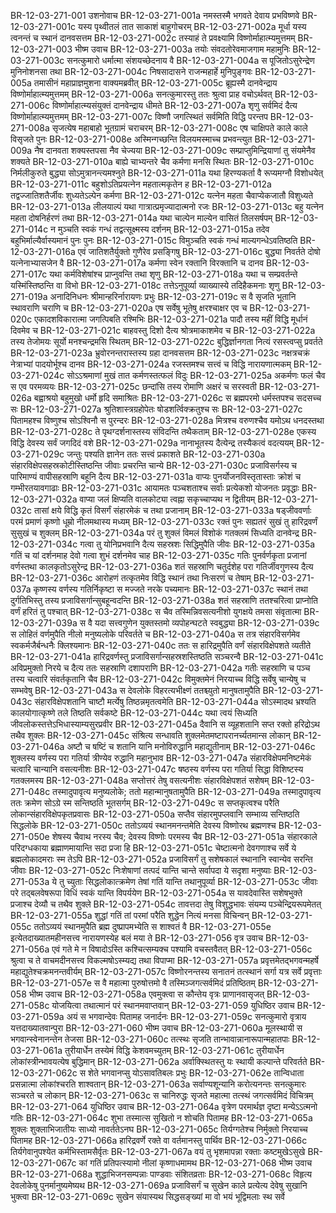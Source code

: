 BR-12-03-271-001	उशनोवाच
BR-12-03-271-001a	नमस्तस्मै भगवते देवाय प्रभविष्णवे
BR-12-03-271-001c	यस्य पृथ्वीतलं तात साकाशं बाहुगोचरम्
BR-12-03-271-002a	मूर्धा यस्य त्वनन्तं च स्थानं दानवसत्तम
BR-12-03-271-002c	तस्याहं ते प्रवक्ष्यामि विष्णोर्माहात्म्यमुत्तमम्
BR-12-03-271-003	भीष्म उवाच
BR-12-03-271-003a	तयोः संवदतोरेवमाजगाम महामुनिः
BR-12-03-271-003c	सनत्कुमारो धर्मात्मा संशयच्छेदनाय वै
BR-12-03-271-004a	स पूजितोऽसुरेन्द्रेण मुनिनोशनसा तथा
BR-12-03-271-004c	निषसादासने राजन्महार्हे मुनिपुङ्गवः
BR-12-03-271-005a	तमासीनं महाप्राज्ञमुशना वाक्यमब्रवीत्
BR-12-03-271-005c	ब्रूह्यस्मै दानवेन्द्राय विष्णोर्माहात्म्यमुत्तमम्
BR-12-03-271-006a	सनत्कुमारस्तु ततः श्रुत्वा प्राह वचोऽर्थवत्
BR-12-03-271-006c	विष्णोर्माहात्म्यसंयुक्तं दानवेन्द्राय धीमते
BR-12-03-271-007a	शृणु सर्वमिदं दैत्य विष्णोर्माहात्म्यमुत्तमम्
BR-12-03-271-007c	विष्णौ जगत्स्थितं सर्वमिति विद्धि परन्तप
BR-12-03-271-008a	सृजत्येष महाबाहो भूतग्रामं चराचरम्
BR-12-03-271-008c	एष चाक्षिपते काले काले विसृजते पुनः
BR-12-03-271-008e	अस्मिन्गच्छन्ति विलयमस्माच्च प्रभवन्त्युत
BR-12-03-271-009a	नैष दानवता शक्यस्तपसा नैव चेज्यया
BR-12-03-271-009c	सम्प्राप्तुमिन्द्रियाणां तु संयमेनैव शक्यते
BR-12-03-271-010a	बाह्ये चाभ्यन्तरे चैव कर्मणा मनसि स्थितः
BR-12-03-271-010c	निर्मलीकुरुते बुद्ध्या सोऽमुत्रानन्त्यमश्नुते
BR-12-03-271-011a	यथा हिरण्यकर्ता वै रूप्यमग्नौ विशोधयेत्
BR-12-03-271-011c	बहुशोऽतिप्रयत्नेन महतात्मकृतेन ह
BR-12-03-271-012a	तद्वज्जातिशतैर्जीवः शुध्यतेऽल्पेन कर्मणा
BR-12-03-271-012c	यत्नेन महता चैवाप्येकजातौ विशुध्यते
BR-12-03-271-013a	लीलयाल्पं यथा गात्रात्प्रमृज्यादात्मनो रजः
BR-12-03-271-013c	बहु यत्नेन महता दोषनिर्हरणं तथा
BR-12-03-271-014a	यथा चाल्पेन माल्येन वासितं तिलसर्षपम्
BR-12-03-271-014c	न मुञ्चति स्वकं गन्धं तद्वत्सूक्ष्मस्य दर्शनम्
BR-12-03-271-015a	तदेव बहुभिर्माल्यैर्वास्यमानं पुनः पुनः
BR-12-03-271-015c	विमुञ्चति स्वकं गन्धं माल्यगन्धेऽवतिष्ठति
BR-12-03-271-016a	एवं जातिशतैर्युक्तो गुणैरेव प्रसङ्गिषु
BR-12-03-271-016c	बुद्ध्या निवर्तते दोषो यत्नेनाभ्यासजेन वै
BR-12-03-271-017a	कर्मणा स्वेन रक्तानि विरक्तानि च दानव
BR-12-03-271-017c	यथा कर्मविशेषांश्च प्राप्नुवन्ति तथा शृणु
BR-12-03-271-018a	यथा च सम्प्रवर्तन्ते यस्मिंस्तिष्ठन्ति वा विभो
BR-12-03-271-018c	तत्तेऽनुपूर्व्या व्याख्यास्ये तदिहैकमनाः शृणु
BR-12-03-271-019a	अनादिनिधनः श्रीमान्हरिर्नारायणः प्रभुः
BR-12-03-271-019c	स वै सृजति भूतानि स्थावराणि चराणि च
BR-12-03-271-020a	एष सर्वेषु भूतेषु क्षरश्चाक्षर एव च
BR-12-03-271-020c	एकादशविकारात्मा जगत्पिबति रश्मिभिः
BR-12-03-271-021a	पादौ तस्य महीं विद्धि मूर्धानं दिवमेव च
BR-12-03-271-021c	बाहवस्तु दिशो दैत्य श्रोत्रमाकाशमेव च
BR-12-03-271-022a	तस्य तेजोमयः सूर्यो मनश्चन्द्रमसि स्थितम्
BR-12-03-271-022c	बुद्धिर्ज्ञानगता नित्यं रसस्त्वप्सु प्रवर्तते
BR-12-03-271-023a	भ्रुवोरनन्तरास्तस्य ग्रहा दानवसत्तम
BR-12-03-271-023c	नक्षत्रचक्रं नेत्राभ्यां पादयोर्भूश्च दानव
BR-12-03-271-024a	रजस्तमश्च सत्त्वं च विद्धि नारायणात्मकम्
BR-12-03-271-024c	सोऽऽश्रमाणां मुखं तात कर्मणस्तत्फलं विदुः
BR-12-03-271-025a	अकर्मणः फलं चैव स एव परमव्ययः
BR-12-03-271-025c	छन्दांसि तस्य रोमाणि अक्षरं च सरस्वती
BR-12-03-271-026a	बह्वाश्रयो बहुमुखो धर्मो हृदि समाश्रितः
BR-12-03-271-026c	स ब्रह्मपरमो धर्मस्तपश्च सदसच्च सः
BR-12-03-271-027a	श्रुतिशास्त्रग्रहोपेतः षोडशर्त्विक्क्रतुश्च सः
BR-12-03-271-027c	पितामहश्च विष्णुश्च सोऽश्विनौ स पुरन्दरः
BR-12-03-271-028a	मित्रश्च वरुणश्चैव यमोऽथ धनदस्तथा
BR-12-03-271-028c	ते पृथग्दर्शनास्तस्य संविदन्ति तथैकताम्
BR-12-03-271-028e	एकस्य विद्धि देवस्य सर्वं जगदिदं वशे
BR-12-03-271-029a	नानाभूतस्य दैत्येन्द्र तस्यैकत्वं वदत्ययम्
BR-12-03-271-029c	जन्तुः पश्यति ज्ञानेन ततः सत्त्वं प्रकाशते
BR-12-03-271-030a	संहारविक्षेपसहस्रकोटीस्तिष्ठन्ति जीवाः प्रचरन्ति चान्ये
BR-12-03-271-030c	प्रजाविसर्गस्य च पारिमाण्यं वापीसहस्राणि बहूनि दैत्य
BR-12-03-271-031a	वाप्यः पुनर्योजनविस्तृतास्ताः क्रोशं च गम्भीरतयावगाढाः
BR-12-03-271-031c	आयामतः पञ्चशताश्च सर्वाः प्रत्येकशो योजनतः प्रवृद्धाः
BR-12-03-271-032a	वाप्या जलं क्षिप्यति वालकोट्या त्वह्ना सकृच्चाप्यथ न द्वितीयम्
BR-12-03-271-032c	तासां क्षये विद्धि कृतं विसर्गं संहारमेकं च तथा प्रजानाम्
BR-12-03-271-033a	षड्जीववर्णाः परमं प्रमाणं कृष्णो धूम्रो नीलमथास्य मध्यम्
BR-12-03-271-033c	रक्तं पुनः सह्यतरं सुखं तु हारिद्रवर्णं सुसुखं च शुक्लम्
BR-12-03-271-034a	परं तु शुक्लं विमलं विशोकं गतक्लमं सिध्यति दानवेन्द्र
BR-12-03-271-034c	गत्वा तु योनिप्रभवानि दैत्य सहस्रशः सिद्धिमुपैति जीवः
BR-12-03-271-035a	गतिं च यां दर्शनमाह देवो गत्वा शुभं दर्शनमेव चाह
BR-12-03-271-035c	गतिः पुनर्वर्णकृता प्रजानां वर्णस्तथा कालकृतोऽसुरेन्द्र
BR-12-03-271-036a	शतं सहस्राणि चतुर्दशेह परा गतिर्जीवगुणस्य दैत्य
BR-12-03-271-036c	आरोहणं तत्कृतमेव विद्धि स्थानं तथा निःसरणं च तेषाम्
BR-12-03-271-037a	कृष्णस्य वर्णस्य गतिर्निकृष्टा स मज्जते नरके पच्यमानः
BR-12-03-271-037c	स्थानं तथा दुर्गतिभिस्तु तस्य प्रजाविसर्गान्सुबहून्वदन्ति
BR-12-03-271-038a	शतं सहस्राणि ततश्चरित्वा प्राप्नोति वर्णं हरितं तु पश्चात्
BR-12-03-271-038c	स चैव तस्मिन्निवसत्यनीशो युगक्षये तमसा संवृतात्मा
BR-12-03-271-039a	स वै यदा सत्त्वगुणेन युक्तस्तमो व्यपोहन्घटते स्वबुद्ध्या
BR-12-03-271-039c	स लोहितं वर्णमुपैति नीलो मनुष्यलोके परिवर्तते च
BR-12-03-271-040a	स तत्र संहारविसर्गमेव स्वकर्मजैर्बन्धनैः क्लिश्यमानः
BR-12-03-271-040c	ततः स हारिद्रमुपैति वर्णं संहारविक्षेपशते व्यतीते
BR-12-03-271-041a	हारिद्रवर्णस्तु प्रजाविसर्गान्सहस्रशस्तिष्ठति सञ्चरन्वै
BR-12-03-271-041c	अविप्रमुक्तो निरये च दैत्य ततः सहस्राणि दशापराणि
BR-12-03-271-042a	गतीः सहस्राणि च पञ्च तस्य चत्वारि संवर्तकृतानि चैव
BR-12-03-271-042c	विमुक्तमेनं निरयाच्च विद्धि सर्वेषु चान्येषु च सम्भवेषु
BR-12-03-271-043a	स देवलोके विहरत्यभीक्ष्णं ततश्च्युतो मानुषतामुपैति
BR-12-03-271-043c	संहारविक्षेपशतानि चाष्टौ मर्त्येषु तिष्ठन्नमृतत्वमेति
BR-12-03-271-044a	सोऽस्मादथ भ्रश्यति कालयोगात्कृष्णे तले तिष्ठति सर्वकष्टे
BR-12-03-271-044c	यथा त्वयं सिध्यति जीवलोकस्तत्तेऽभिधास्याम्यसुरप्रवीर
BR-12-03-271-045a	दैवानि स व्यूहशतानि सप्त रक्तो हरिद्रोऽथ तथैव शुक्लः
BR-12-03-271-045c	संश्रित्य सन्धावति शुक्लमेतमष्टापरानर्च्यतमान्स लोकान्
BR-12-03-271-046a	अष्टौ च षष्टिं च शतानि यानि मनोविरुद्धानि महाद्युतीनाम्
BR-12-03-271-046c	शुक्लस्य वर्णस्य परा गतिर्या त्रीण्येव रुद्धानि महानुभाव
BR-12-03-271-047a	संहारविक्षेपमनिष्टमेकं चत्वारि चान्यानि वसत्यनीशः
BR-12-03-271-047c	षष्ठस्य वर्णस्य परा गतिर्या सिद्धा विशिष्टस्य गतक्लमस्य
BR-12-03-271-048a	सप्तोत्तरं तेषु वसत्यनीशः संहारविक्षेपशतं सशेषम्
BR-12-03-271-048c	तस्मादुपावृत्य मनुष्यलोके; ततो महान्मानुषतामुपैति
BR-12-03-271-049a	तस्मादुपावृत्य ततः क्रमेण सोऽग्रे स्म सन्तिष्ठति भूतसर्गम्
BR-12-03-271-049c	स सप्तकृत्वश्च परैति लोकान्संहारविक्षेपकृतप्रवासः
BR-12-03-271-050a	सप्तैव संहारमुपप्लवानि सम्भाव्य सन्तिष्ठति सिद्धलोके
BR-12-03-271-050c	ततोऽव्ययं स्थानमनन्तमेति देवस्य विष्णोरथ ब्रह्मणश्च
BR-12-03-271-050e	शेषस्य चैवाथ नरस्य चैव; देवस्य विष्णोः परमस्य चैव
BR-12-03-271-051a	संहारकाले परिदग्धकाया ब्रह्माणमायान्ति सदा प्रजा हि
BR-12-03-271-051c	चेष्टात्मनो देवगणाश्च सर्वे ये ब्रह्मलोकादमराः स्म तेऽपि
BR-12-03-271-052a	प्रजाविसर्गं तु सशेषकालं स्थानानि स्वान्येव सरन्ति जीवाः
BR-12-03-271-052c	निःशेषाणां तत्पदं यान्ति चान्ते सर्वापदा ये सदृशा मनुष्याः
BR-12-03-271-053a	ये तु च्युताः सिद्धलोकात्क्रमेण तेषां गतिं यान्ति तथानुपूर्व्या
BR-12-03-271-053c	जीवाः परे तद्बलवेषरूपा विधिं स्वकं यान्ति विपर्ययेण
BR-12-03-271-054a	स यावदेवास्ति सशेषभुक्ते प्रजाश्च देव्यौ च तथैव शुक्ले
BR-12-03-271-054c	तावत्तदा तेषु विशुद्धभावः संयम्य पञ्चेन्द्रियरूपमेतत्
BR-12-03-271-055a	शुद्धां गतिं तां परमां परैति शुद्धेन नित्यं मनसा विचिन्वन्
BR-12-03-271-055c	ततोऽव्ययं स्थानमुपैति ब्रह्म दुष्प्रापमभ्येति स शाश्वतं वै
BR-12-03-271-055e	इत्येतदाख्यातमहीनसत्त्व नारायणस्येह बलं मया ते
BR-12-03-271-056	वृत्र उवाच
BR-12-03-271-056a	एवं गते मे न विषादोऽस्ति कश्चित्सम्यक्च पश्यामि वचस्तवैतत्
BR-12-03-271-056c	श्रुत्वा च ते वाचमदीनसत्त्व विकल्मषोऽस्म्यद्य तथा विपाप्मा
BR-12-03-271-057a	प्रवृत्तमेतद्भगवन्महर्षे महाद्युतेश्चक्रमनन्तवीर्यम्
BR-12-03-271-057c	विष्णोरनन्तस्य सनातनं तत्स्थानं सर्गा यत्र सर्वे प्रवृत्ताः
BR-12-03-271-057e	स वै महात्मा पुरुषोत्तमो वै तस्मिञ्जगत्सर्वमिदं प्रतिष्ठितम्
BR-12-03-271-058	भीष्म उवाच
BR-12-03-271-058a	एवमुक्त्वा स कौन्तेय वृत्रः प्राणानवासृजत्
BR-12-03-271-058c	योजयित्वा तथात्मानं परं स्थानमवाप्तवान्
BR-12-03-271-059	युधिष्ठिर उवाच
BR-12-03-271-059a	अयं स भगवान्देवः पितामह जनार्दनः
BR-12-03-271-059c	सनत्कुमारो वृत्राय यत्तदाख्यातवान्पुरा
BR-12-03-271-060	भीष्म उवाच
BR-12-03-271-060a	मूलस्थायी स भगवान्स्वेनानन्तेन तेजसा
BR-12-03-271-060c	तत्स्थः सृजति तान्भावान्नानारूपान्महातपाः
BR-12-03-271-061a	तुरीयार्धेन तस्येमं विद्धि केशवमच्युतम्
BR-12-03-271-061c	तुरीयार्धेन लोकांस्त्रीन्भावयत्येष बुद्धिमान्
BR-12-03-271-062a	अर्वाक्स्थितस्तु यः स्थायी कल्पान्ते परिवर्तते
BR-12-03-271-062c	स शेते भगवानप्सु योऽसावतिबलः प्रभुः
BR-12-03-271-062e	तान्विधाता प्रसन्नात्मा लोकांश्चरति शाश्वतान्
BR-12-03-271-063a	सर्वाण्यशून्यानि करोत्यनन्तः सनत्कुमारः सञ्चरते च लोकान्
BR-12-03-271-063c	स चानिरुद्धः सृजते महात्मा तत्स्थं जगत्सर्वमिदं विचित्रम्
BR-12-03-271-064	युधिष्ठिर उवाच
BR-12-03-271-064a	वृत्रेण परमार्थज्ञ दृष्टा मन्येऽऽत्मनो गतिः
BR-12-03-271-064c	शुभा तस्मात्स सुखितो न शोचति पितामह
BR-12-03-271-065a	शुक्लः शुक्लाभिजातीयः साध्यो नावर्ततेऽनघ
BR-12-03-271-065c	तिर्यग्गतेश्च निर्मुक्तो निरयाच्च पितामह
BR-12-03-271-066a	हारिद्रवर्णे रक्ते वा वर्तमानस्तु पार्थिव
BR-12-03-271-066c	तिर्यगेवानुपश्येत कर्मभिस्तामसैर्वृतः
BR-12-03-271-067a	वयं तु भृशमापन्ना रक्ताः कष्टमुखेऽसुखे
BR-12-03-271-067c	कां गतिं प्रतिपत्स्यामो नीलां कृष्णाधमामथ
BR-12-03-271-068	भीष्म उवाच
BR-12-03-271-068a	शुद्धाभिजनसम्पन्नाः पाण्डवाः संशितव्रताः
BR-12-03-271-068c	विहृत्य देवलोकेषु पुनर्मानुष्यमेष्यथ
BR-12-03-271-069a	प्रजाविसर्गं च सुखेन काले प्रत्येत्य देवेषु सुखानि भुक्त्वा
BR-12-03-271-069c	सुखेन संयास्यथ सिद्धसङ्ख्यां मा वो भयं भूद्विमलाः स्थ सर्वे
